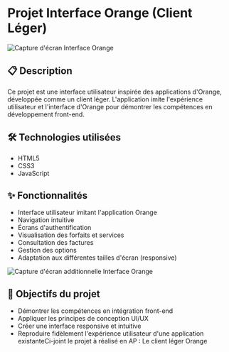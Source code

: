 # Projet Interface Orange (Client Léger)

![Capture d'écran Interface Orange](images/capture22.png)

## 📋 Description
Ce projet est une interface utilisateur inspirée des applications d'Orange, développée comme un client léger. L'application imite l'expérience utilisateur et l'interface d'Orange pour démontrer les compétences en développement front-end.

## 🛠️ Technologies utilisées
- HTML5
- CSS3
- JavaScript

## ✨ Fonctionnalités
- Interface utilisateur imitant l'application Orange
- Navigation intuitive
- Écrans d'authentification
- Visualisation des forfaits et services
- Consultation des factures
- Gestion des options
- Adaptation aux différentes tailles d'écran (responsive)

![Capture d'écran additionnelle Interface Orange](images/capture2.png)

## 🎯 Objectifs du projet
- Démontrer les compétences en intégration front-end
- Appliquer les principes de conception UI/UX
- Créer une interface responsive et intuitive
- Reproduire fidèlement l'expérience utilisateur d'une application existanteCi-joint le projet à réalisé en AP : Le client léger Orange

